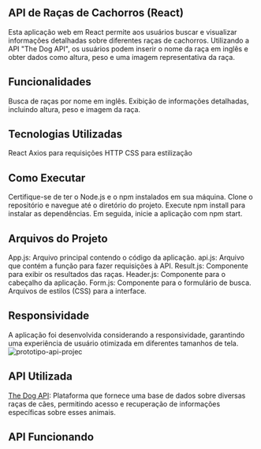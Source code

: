 
## API de Raças de Cachorros (React)
Esta aplicação web em React permite aos usuários buscar e visualizar informações detalhadas sobre diferentes raças de cachorros. Utilizando a API "The Dog API", os usuários podem inserir o nome da raça em inglês e obter dados como altura, peso e uma imagem representativa da raça.

## Funcionalidades
Busca de raças por nome em inglês.
Exibição de informações detalhadas, incluindo altura, peso e imagem da raça.

## Tecnologias Utilizadas
React
Axios para requisições HTTP
CSS para estilização

## Como Executar
Certifique-se de ter o Node.js e o npm instalados em sua máquina.
Clone o repositório e navegue até o diretório do projeto.
Execute npm install para instalar as dependências.
Em seguida, inicie a aplicação com npm start.

## Arquivos do Projeto
App.js: Arquivo principal contendo o código da aplicação.
api.js: Arquivo que contém a função para fazer requisições à API.
Result.js: Componente para exibir os resultados das raças.
Header.js: Componente para o cabeçalho da aplicação.
Form.js: Componente para o formulário de busca.
Arquivos de estilos (CSS) para a interface.

## Responsividade
A aplicação foi desenvolvida considerando a responsividade, garantindo uma experiência de usuário otimizada em diferentes tamanhos de tela.
![prototipo-api-projec](https://github.com/Sophizada/projeto-api-web/assets/125769375/35a3e0f3-0d33-4c4d-a735-bd497f54b2a1)


## API Utilizada
[The Dog API](https://thedogapi.com/): Plataforma que fornece uma base de dados sobre diversas raças de cães, permitindo acesso e recuperação de informações específicas sobre esses animais.

## API Funcionando


